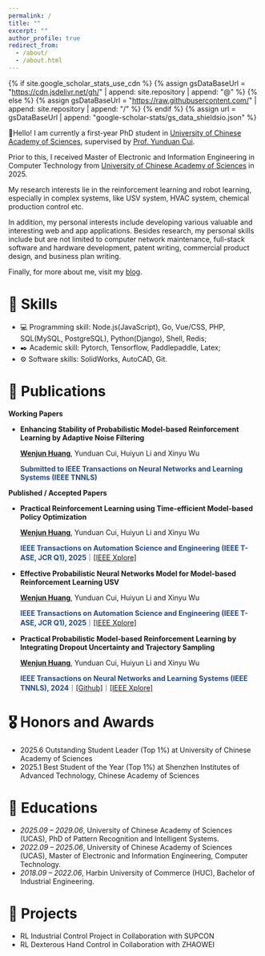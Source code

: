 ```yaml
---
permalink: /
title: ""
excerpt: ""
author_profile: true
redirect_from: 
  - /about/
  - /about.html
---
```


{% if site.google_scholar_stats_use_cdn %}
{% assign gsDataBaseUrl = "https://cdn.jsdelivr.net/gh/" | append: site.repository | append: "@" %}
{% else %}
{% assign gsDataBaseUrl = "https://raw.githubusercontent.com/" | append: site.repository | append: "/" %}
{% endif %}
{% assign url = gsDataBaseUrl | append: "google-scholar-stats/gs_data_shieldsio.json" %}

<span class='anchor' id='about-me'></span>

👋Hello! I am currently a first-year PhD student in [University of Chinese Academy of Sciences](https://english.ucas.ac.cn/), supervised by [Prof. Yunduan Cui](https://cuiyunduan.notion.site/Yunduan-Cui-1f47f8077204807c8abcf89bad523bae).

Prior to this, I received Master of Electronic and Information Engineering in Computer Technology from [University of Chinese Academy of Sciences](https://english.ucas.ac.cn/) in 2025.

My research interests lie in the reinforcement learning and robot learning, especially in complex systems, like USV system, HVAC system, chemical production control etc.

In addition, my personal interests include developing various valuable and interesting web and app applications. Besides research, my personal skills include but are not limited to computer network maintenance, full-stack software and hardware development, patent writing, commercial product design, and business plan writing.

Finally, for more about me, visit my [blog](https://mrjun.cn).

# 💪 Skills

- 💻 Programming skill: Node.js(JavaScript), Go, Vue/CSS, PHP, SQL(MySQL, PostgreSQL), Python(Django), Shell, Redis;
- ✒️ Academic skill: Pytorch, Tensorflow, Paddlepaddle, Latex;
- ⚙️ Software skills: SolidWorks, AutoCAD, Git.

# 📝 Publications 

**Working Papers**

- **Enhancing Stability of Probabilistic Model-based Reinforcement Learning by Adaptive Noise Filtering**

  **<u>Wenjun Huang</u>**, Yunduan Cui, Huiyun Li and Xinyu Wu

  **<font color="#224B8D">Submitted to IEEE Transactions on Neural Networks and Learning Systems (IEEE TNNLS)</font>**

**Published / Accepted Papers**


- **Practical Reinforcement Learning using Time-efficient Model-based Policy Optimization**

  **<u>Wenjun Huang</u>**, Yunduan Cui, Huiyun Li and Xinyu Wu

  **<font color="#224B8D">IEEE Transactions on Automation Science and Engineering (IEEE T-ASE, JCR Q1), 2025</font>**｜[[IEEE Xplore]](https://ieeexplore.ieee.org/document/10967354)


- **Effective Probabilistic Neural Networks Model for Model-based Reinforcement Learning USV**

  **<u>Wenjun Huang</u>**, Yunduan Cui, Huiyun Li and Xinyu Wu

  **<font color="#224B8D">IEEE Transactions on Automation Science and Engineering (IEEE T-ASE, JCR Q1), 2025</font>**｜[[IEEE Xplore]](https://ieeexplore.ieee.org/document/10876161)

- **Practical Probabilistic Model-based Reinforcement Learning by Integrating Dropout Uncertainty and Trajectory Sampling**

  **<u>Wenjun Huang</u>**, Yunduan Cui, Huiyun Li and Xinyu Wu

  **<font color="#224B8D">IEEE Transactions on Neural Networks and Learning Systems (IEEE TNNLS), 2024</font>**｜[[Github]](https://github.com/mrjun123/DPETS)｜[[IEEE Xplore]](https://ieeexplore.ieee.org/document/10721239)

# 🎖 Honors and Awards
- 2025.6 Outstanding Student Leader (Top 1%) at University of Chinese Academy of Sciences
- 2025.1 Best Student of the Year (Top 1%) at Shenzhen Institutes of Advanced Technology, Chinese Academy of Sciences

# 📖 Educations
- *2025.09 – 2029.06*, University of Chinese Academy of Sciences (UCAS), PhD of Pattern Recognition and Intelligent Systems.
- *2022.09 – 2025.06*, University of Chinese Academy of Sciences (UCAS), Master of Electronic and Information Engineering, Computer Technology.
- *2018.09 – 2022.06*, Harbin University of Commerce (HUC), Bachelor of Industrial Engineering.

# 🤝 Projects
- RL Industrial Control Project in Collaboration with SUPCON
- RL Dexterous Hand Control in Collaboration with ZHAOWEI

